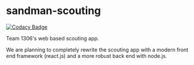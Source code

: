 # sandman-scouting
[![Codacy Badge](https://api.codacy.com/project/badge/Grade/d48c6eee405842e09a3c525aa82b3fe0)](https://www.codacy.com/app/BadgerBOTS/sandman-scouting?utm_source=github.com&amp;utm_medium=referral&amp;utm_content=team1306/sandman-scouting&amp;utm_campaign=Badge_Grade)

Team 1306's web based scouting app.

We are planning to completely rewrite the scouting app with a modern front end framework (react.js) and a more robust back end with node.js.
